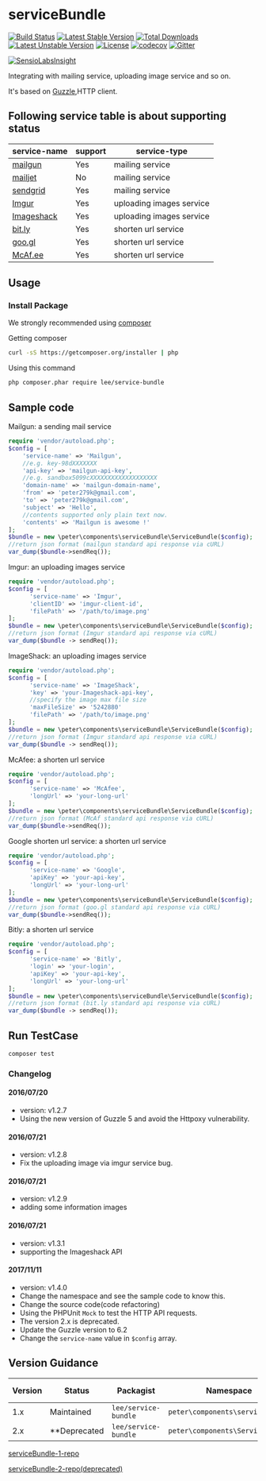 # serviceBundle
[![Build Status](https://travis-ci.org/peter279k/serviceBundle.svg?branch=v1.2.8)](https://travis-ci.org/peter279k/serviceBundle) [![Latest Stable Version](https://poser.pugx.org/lee/service-bundle/version)](https://packagist.org/packages/lee/service-bundle) [![Total Downloads](https://poser.pugx.org/lee/service-bundle/downloads)](https://packagist.org/packages/lee/service-bundle) [![Latest Unstable Version](https://poser.pugx.org/lee/service-bundle/v/unstable)](https://packagist.org/packages/lee/service-bundle) [![License](https://poser.pugx.org/lee/service-bundle/license)](https://packagist.org/packages/lee/service-bundle) [![codecov](https://codecov.io/gh/peter279k/serviceBundle/branch/master/graph/badge.svg)](https://codecov.io/gh/peter279k/serviceBundle)
[![Gitter](https://badges.gitter.im/peter279k/serviceBundle.svg)](https://gitter.im/peter279k/serviceBundle?utm_source=badge&utm_medium=badge&utm_campaign=pr-badge)

[![SensioLabsInsight](https://insight.sensiolabs.com/projects/f29371ba-ab1c-4203-84d3-7c903e919824/big.png)](https://insight.sensiolabs.com/projects/f29371ba-ab1c-4203-84d3-7c903e919824)

Integrating with mailing service, uploading image service and so on.

It's based on [Guzzle](https://github.com/guzzle/guzzle),HTTP client.

## Following service table is about supporting status

| service-name|support|service-type|
|-------------|-------|------------|
| [mailgun](https://www.mailgun.com/)| Yes   | mailing service |
| [mailjet](http://dev.mailjet.com/guides/?php#about-the-mailjet-restful-api) | No | mailing service |
| [sendgrid](https://sendgrid.com/)    | Yes    | mailing service |
| [Imgur](http://imgur.com/)       | Yes   | uploading images service |
| [Imageshack](https://www.imageshack.us)       | Yes   | uploading images service |
| [bit.ly](https://bitly.com/)      | Yes    | shorten url service |
| [goo.gl](https://goo.gl/)      | Yes    | shorten url service |
|[McAf.ee](https://community.mcafee.com/docs/DOC-1991)| Yes | shorten url service |

## Usage
### Install Package

  We strongly recommended using [composer](https://getcomposer.org)

  Getting composer
  ```bash
  curl -sS https://getcomposer.org/installer | php
  ```
  Using this command
  ```bash
  php composer.phar require lee/service-bundle
  ```
## Sample code
  Mailgun: a sending mail service
  ```php
  require 'vendor/autoload.php';
  $config = [
      'service-name' => 'Mailgun',
      //e.g. key-98dXXXXXXX
      'api-key' => 'mailgun-api-key',
      //e.g. sandbox5099cXXXXXXXXXXXXXXXXXXX
      'domain-name' => 'mailgun-domain-name',
      'from' => 'peter279k@gmail.com',
      'to' => 'peter279k@gmail.com',
      'subject' => 'Hello',
      //contents supported only plain text now.
      'contents' => 'Mailgun is awesome !'
  ];
  $bundle = new \peter\components\serviceBundle\ServiceBundle($config);
  //return json format (mailgun standard api response via cURL)
  var_dump($bundle->sendReq());
  ```
  Imgur: an uploading images service
  ```php
  require 'vendor/autoload.php';
  $config = [
		'service-name' => 'Imgur',
		'clientID' => 'imgur-client-id',
		'filePath' => '/path/to/image.png'
  ];
  $bundle = new \peter\components\serviceBundle\ServiceBundle($config);
  //return json format (Imgur standard api response via cURL)
  var_dump($bundle -> sendReq());
  ```

  ImageShack: an uploading images service
  ```php
  require 'vendor/autoload.php';
  $config = [
		'service-name' => 'ImageShack',
		'key' => 'your-Imageshack-api-key',
		//specify the image max file size
		'maxFileSize' => '5242880'
		'filePath' => '/path/to/image.png'
  ];
  $bundle = new \peter\components\serviceBundle\ServiceBundle($config);
  //return json format (Imgur standard api response via cURL)
  var_dump($bundle -> sendReq());
  ```

  McAfee: a shorten url service
  ```php
  require 'vendor/autoload.php';
  $config = [
		'service-name' => 'McAfee',
		'longUrl' => 'your-long-url'
  ];
  $bundle = new \peter\components\serviceBundle\ServiceBundle($config);
  //return json format (McAf standard api response via cURL)
  var_dump($bundle->sendReq());
  ```
  Google shorten url service: a shorten url service
  ```php
  require 'vendor/autoload.php';
  $config = [
		'service-name' => 'Google',
		'apiKey' => 'your-api-key',
		'longUrl' => 'your-long-url'
  ];
  $bundle = new \peter\components\serviceBundle\ServiceBundle($config);
  //return json format (goo.gl standard api response via cURL)
  var_dump($bundle->sendReq());
  ```
  Bitly: a shorten url service
  ```php
  require 'vendor/autoload.php';
  $config = [
		'service-name' => 'Bitly',
		'login' => 'your-login',
		'apiKey' => 'your-api-key',
		'longUrl' => 'your-long-url'
  ];
  $bundle = new \peter\components\serviceBundle\ServiceBundle($config);
  //return json format (bit.ly standard api response via cURL)
  var_dump($bundle -> sendReq());
  ```
## Run TestCase
  ```
  composer test
  ```

### Changelog

#### 2016/07/20
+ version: v1.2.7
+ Using the new version of Guzzle 5 and avoid the Httpoxy vulnerability.

#### 2016/07/21
+ version: v1.2.8
+ Fix the uploading image via imgur service bug.

#### 2016/07/21
+ version: v1.2.9
+ adding some information images

#### 2016/07/21
+ version: v1.3.1
+ supporting the Imageshack API

#### 2017/11/11
+ version: v1.4.0
+ Change the namespace and see the sample code to know this.
+ Change the source code(code refactoring)
+ Using the PHPUnit ```Mock``` to test the HTTP API requests.
+ The version 2.x is deprecated.
+ Update the Guzzle version to 6.2
+ Change the ```service-name``` value in ```$config``` array.


## Version Guidance

| Version | Status      | Packagist           | Namespace    | PSR-7 |
|---------|-------------|---------------------|--------------|-------|
| 1.x     | Maintained  | `lee/service-bundle` | `peter\components\serviceBundle` | No    |
| 2.x     | **Deprecated      | `lee/service-bundle` | `peter\components\ServiceBundle` | No    |

[serviceBundle-1-repo](https://github.com/peter279k/serviceBundle/tree/master)

[serviceBundle-2-repo(deprecated)](https://github.com/peter279k/serviceBundle/tree/guzzle6)
